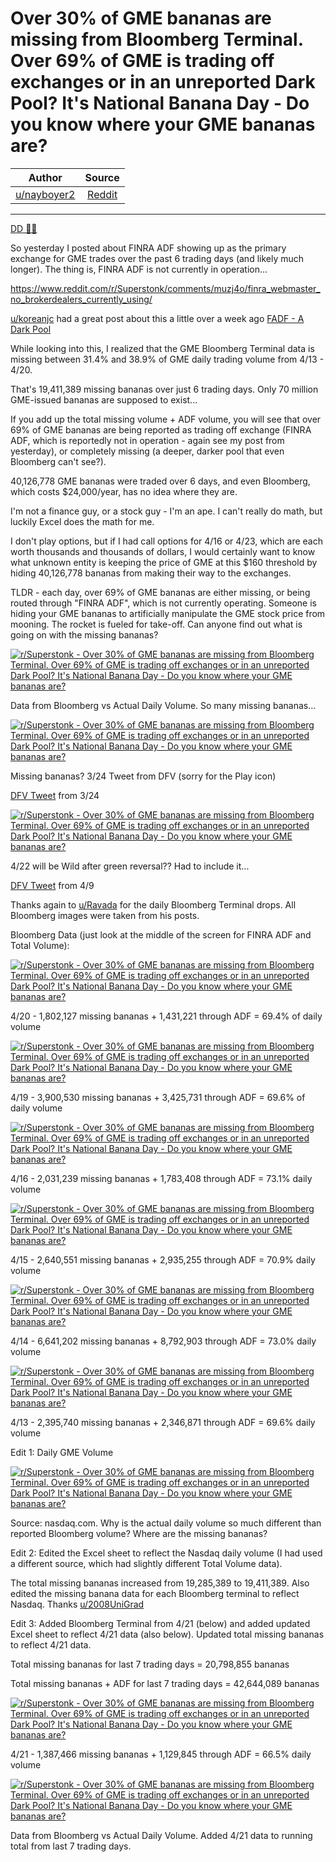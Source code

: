 Over 30% of GME bananas are missing from Bloomberg Terminal. Over 69% of GME is trading off exchanges or in an unreported Dark Pool? It's National Banana Day - Do you know where your GME bananas are?
=======================================================================================================================================================================================================

| Author       | Source       | 
| :-------------: |:-------------:|
|  [u/nayboyer2](https://www.reddit.com/user/nayboyer2/) | [Reddit](https://www.reddit.com/r/Superstonk/comments/mvfs0c/over_30_of_gme_bananas_are_missing_from_bloomberg/) | 

---

[DD 👨‍🔬](https://www.reddit.com/r/Superstonk/search?q=flair_name%3A%22DD%20%F0%9F%91%A8%E2%80%8D%F0%9F%94%AC%22&restrict_sr=1)

So yesterday I posted about FINRA ADF showing up as the primary exchange for GME trades over the past 6 trading days (and likely much longer). The thing is, FINRA ADF is not currently in operation...

<https://www.reddit.com/r/Superstonk/comments/muzj4o/finra_webmaster_no_brokerdealers_currently_using/>

[u/koreanjc](https://www.reddit.com/u/koreanjc/) had a great post about this a little over a week ago [FADF - A Dark Pool](https://www.reddit.com/r/Superstonk/comments/mpebkz/sells_through_the_major_exchanges_buys_through/)

While looking into this, I realized that the GME Bloomberg Terminal data is missing between 31.4% and 38.9% of GME daily trading volume from 4/13 - 4/20.

That's 19,411,389 missing bananas over just 6 trading days. Only 70 million GME-issued bananas are supposed to exist...

If you add up the total missing volume + ADF volume, you will see that over 69% of GME bananas are being reported as trading off exchange (FINRA ADF, which is reportedly not in operation - again see my post from yesterday), or completely missing (a deeper, darker pool that even Bloomberg can't see?).

40,126,778 GME bananas were traded over 6 days, and even Bloomberg, which costs $24,000/year, has no idea where they are.

I'm not a finance guy, or a stock guy - I'm an ape. I can't really do math, but luckily Excel does the math for me.

I don't play options, but if I had call options for 4/16 or 4/23, which are each worth thousands and thousands of dollars, I would certainly want to know what unknown entity is keeping the price of GME at this $160 threshold by hiding 40,126,778 bananas from making their way to the exchanges.

TLDR - each day, over 69% of GME bananas are either missing, or being routed through "FINRA ADF", which is not currently operating. Someone is hiding your GME bananas to artificially manipulate the GME stock price from mooning. The rocket is fueled for take-off. Can anyone find out what is going on with the missing bananas?

[![r/Superstonk - Over 30% of GME bananas are missing from Bloomberg Terminal. Over 69% of GME is trading off exchanges or in an unreported Dark Pool? It's National Banana Day - Do you know where your GME bananas are?](https://preview.redd.it/l99esaqx6ku61.png?width=1202&format=png&auto=webp&s=ae83b5e7419aee5d21c56d1b9097547256292c66)](https://preview.redd.it/l99esaqx6ku61.png?width=1202&format=png&auto=webp&s=ae83b5e7419aee5d21c56d1b9097547256292c66)

Data from Bloomberg vs Actual Daily Volume. So many missing bananas...

[![r/Superstonk - Over 30% of GME bananas are missing from Bloomberg Terminal. Over 69% of GME is trading off exchanges or in an unreported Dark Pool? It's National Banana Day - Do you know where your GME bananas are?](https://preview.redd.it/ngb10due3ju61.png?width=572&format=png&auto=webp&s=7bf37a2fcedac225ed3f4ad85a4e53cf4d6c5a5e)](https://preview.redd.it/ngb10due3ju61.png?width=572&format=png&auto=webp&s=7bf37a2fcedac225ed3f4ad85a4e53cf4d6c5a5e)

Missing bananas? 3/24 Tweet from DFV (sorry for the Play icon)

[DFV Tweet](https://twitter.com/TheRoaringKitty/status/1374710669321379846?s=20) from 3/24

[![r/Superstonk - Over 30% of GME bananas are missing from Bloomberg Terminal. Over 69% of GME is trading off exchanges or in an unreported Dark Pool? It's National Banana Day - Do you know where your GME bananas are?](https://preview.redd.it/eu1jd5kt3ju61.png?width=115&format=png&auto=webp&s=826018eb1c3d7ddd74c1491f42479092c12b4faa)](https://preview.redd.it/eu1jd5kt3ju61.png?width=115&format=png&auto=webp&s=826018eb1c3d7ddd74c1491f42479092c12b4faa)

4/22 will be Wild after green reversal?? Had to include it...

[DFV Tweet](https://twitter.com/TheRoaringKitty/status/1380611475757236226?s=20) from 4/9

Thanks again to [u/Ravada](https://www.reddit.com/u/Ravada/) for the daily Bloomberg Terminal drops. All Bloomberg images were taken from his posts.

Bloomberg Data (just look at the middle of the screen for FINRA ADF and Total Volume):

[![r/Superstonk - Over 30% of GME bananas are missing from Bloomberg Terminal. Over 69% of GME is trading off exchanges or in an unreported Dark Pool? It's National Banana Day - Do you know where your GME bananas are?](https://preview.redd.it/sx63arftyiu61.png?width=1914&format=png&auto=webp&s=0076326f40b790d15864bcde4fb70799d179e3cc)](https://preview.redd.it/sx63arftyiu61.png?width=1914&format=png&auto=webp&s=0076326f40b790d15864bcde4fb70799d179e3cc)

4/20 - 1,802,127 missing bananas + 1,431,221 through ADF = 69.4% of daily volume

[![r/Superstonk - Over 30% of GME bananas are missing from Bloomberg Terminal. Over 69% of GME is trading off exchanges or in an unreported Dark Pool? It's National Banana Day - Do you know where your GME bananas are?](https://preview.redd.it/8gx474l8ziu61.png?width=1917&format=png&auto=webp&s=e2a935951a7279fd3766248c36c2ffb6e8bc641c)](https://preview.redd.it/8gx474l8ziu61.png?width=1917&format=png&auto=webp&s=e2a935951a7279fd3766248c36c2ffb6e8bc641c)

4/19 - 3,900,530 missing bananas + 3,425,731 through ADF = 69.6% of daily volume

[![r/Superstonk - Over 30% of GME bananas are missing from Bloomberg Terminal. Over 69% of GME is trading off exchanges or in an unreported Dark Pool? It's National Banana Day - Do you know where your GME bananas are?](https://preview.redd.it/ep3s2xwgziu61.png?width=1916&format=png&auto=webp&s=7b0689af51c054df7604bde3091433c46df61788)](https://preview.redd.it/ep3s2xwgziu61.png?width=1916&format=png&auto=webp&s=7b0689af51c054df7604bde3091433c46df61788)

4/16 - 2,031,239 missing bananas + 1,783,408 through ADF = 73.1% daily volume

[![r/Superstonk - Over 30% of GME bananas are missing from Bloomberg Terminal. Over 69% of GME is trading off exchanges or in an unreported Dark Pool? It's National Banana Day - Do you know where your GME bananas are?](https://preview.redd.it/ai2hd7zpziu61.png?width=1917&format=png&auto=webp&s=97d05ee07b8b58bda58c9dda363e94890d55f801)](https://preview.redd.it/ai2hd7zpziu61.png?width=1917&format=png&auto=webp&s=97d05ee07b8b58bda58c9dda363e94890d55f801)

4/15 - 2,640,551 missing bananas + 2,935,255 through ADF = 70.9% daily volume

[![r/Superstonk - Over 30% of GME bananas are missing from Bloomberg Terminal. Over 69% of GME is trading off exchanges or in an unreported Dark Pool? It's National Banana Day - Do you know where your GME bananas are?](https://preview.redd.it/thtw1hjxziu61.png?width=1918&format=png&auto=webp&s=2b9464859b6c8c64c63ab270e095145ac659bffd)](https://preview.redd.it/thtw1hjxziu61.png?width=1918&format=png&auto=webp&s=2b9464859b6c8c64c63ab270e095145ac659bffd)

4/14 - 6,641,202 missing bananas + 8,792,903 through ADF = 73.0% daily volume

[![r/Superstonk - Over 30% of GME bananas are missing from Bloomberg Terminal. Over 69% of GME is trading off exchanges or in an unreported Dark Pool? It's National Banana Day - Do you know where your GME bananas are?](https://preview.redd.it/vmyusr240ju61.png?width=1918&format=png&auto=webp&s=5f0ee235649298692a0f7f4b440ed350e3855739)](https://preview.redd.it/vmyusr240ju61.png?width=1918&format=png&auto=webp&s=5f0ee235649298692a0f7f4b440ed350e3855739)

4/13 - 2,395,740 missing bananas + 2,346,871 through ADF = 69.6% daily volume

Edit 1: Daily GME Volume

[![r/Superstonk - Over 30% of GME bananas are missing from Bloomberg Terminal. Over 69% of GME is trading off exchanges or in an unreported Dark Pool? It's National Banana Day - Do you know where your GME bananas are?](https://preview.redd.it/xmdt1gno6ju61.png?width=678&format=png&auto=webp&s=7c721c4ce442ca8d63f34c498a67b2109de57373)](https://preview.redd.it/xmdt1gno6ju61.png?width=678&format=png&auto=webp&s=7c721c4ce442ca8d63f34c498a67b2109de57373)

Source: nasdaq.com. Why is the actual daily volume so much different than reported Bloomberg volume? Where are the missing bananas?

Edit 2: Edited the Excel sheet to reflect the Nasdaq daily volume (I had used a different source, which had slightly different Total Volume data).

The total missing bananas increased from 19,285,389 to 19,411,389. Also edited the missing banana data for each Bloomberg terminal to reflect Nasdaq. Thanks [u/2008UniGrad](https://www.reddit.com/u/2008UniGrad/)

Edit 3: Added Bloomberg Terminal from 4/21 (below) and added updated Excel sheet to reflect 4/21 data (also below). Updated total missing bananas to reflect 4/21 data.

Total missing bananas for last 7 trading days = 20,798,855 bananas

Total missing bananas + ADF for last 7 trading days = 42,644,089 bananas

[![r/Superstonk - Over 30% of GME bananas are missing from Bloomberg Terminal. Over 69% of GME is trading off exchanges or in an unreported Dark Pool? It's National Banana Day - Do you know where your GME bananas are?](https://preview.redd.it/df9izysqdlu61.png?width=1915&format=png&auto=webp&s=a5960f70a1fa3f1f1af5c7e8f0fc20c084083241)](https://preview.redd.it/df9izysqdlu61.png?width=1915&format=png&auto=webp&s=a5960f70a1fa3f1f1af5c7e8f0fc20c084083241)

4/21 - 1,387,466 missing bananas + 1,129,845 through ADF = 66.5% daily volume

[![r/Superstonk - Over 30% of GME bananas are missing from Bloomberg Terminal. Over 69% of GME is trading off exchanges or in an unreported Dark Pool? It's National Banana Day - Do you know where your GME bananas are?](https://preview.redd.it/d5x9s2haflu61.png?width=1198&format=png&auto=webp&s=bb42fd8003b3e1f93080a461520aeb11f55beeca)](https://preview.redd.it/d5x9s2haflu61.png?width=1198&format=png&auto=webp&s=bb42fd8003b3e1f93080a461520aeb11f55beeca)

Data from Bloomberg vs Actual Daily Volume. Added 4/21 data to running total from last 7 trading days.
